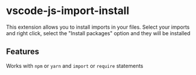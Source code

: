 # vscode-js-import-install

This extension allows you to install imports in your files. Select your imports and right click, select the "Install packages" option and they will be installed

## Features

Works with `npm` or `yarn` and `import` or `require` statements
